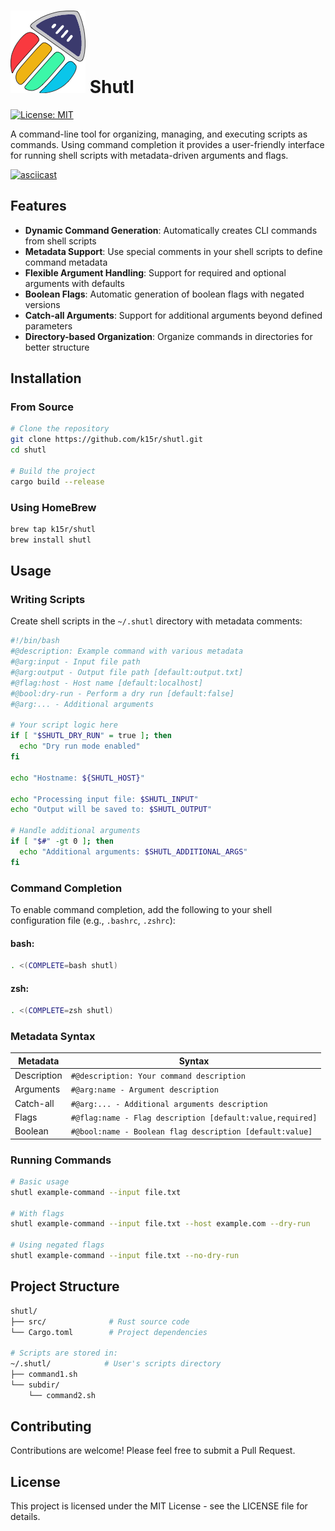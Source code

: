 # ![Shutl Logo](assets/logo-xs.png) Shutl

[![License: MIT](https://img.shields.io/badge/license-MIT-blue.svg)](https://opensource.org/licenses/MIT)

A command-line tool for organizing, managing, and executing scripts as commands. 
Using command completion it provides a user-friendly interface for running shell scripts with metadata-driven arguments and flags.

[![asciicast](https://asciinema.org/a/710656.svg)](https://asciinema.org/a/710656)

## Features

- **Dynamic Command Generation**: Automatically creates CLI commands from shell scripts
- **Metadata Support**: Use special comments in your shell scripts to define command metadata
- **Flexible Argument Handling**: Support for required and optional arguments with defaults
- **Boolean Flags**: Automatic generation of boolean flags with negated versions
- **Catch-all Arguments**: Support for additional arguments beyond defined parameters
- **Directory-based Organization**: Organize commands in directories for better structure

## Installation


### From Source

```bash
# Clone the repository
git clone https://github.com/k15r/shutl.git
cd shutl

# Build the project
cargo build --release
```

### Using HomeBrew

```bash
brew tap k15r/shutl
brew install shutl
```

## Usage

### Writing Scripts

Create shell scripts in the `~/.shutl` directory with metadata comments:

```bash
#!/bin/bash
#@description: Example command with various metadata
#@arg:input - Input file path
#@arg:output - Output file path [default:output.txt]
#@flag:host - Host name [default:localhost]
#@bool:dry-run - Perform a dry run [default:false]
#@arg:... - Additional arguments

# Your script logic here
if [ "$SHUTL_DRY_RUN" = true ]; then
  echo "Dry run mode enabled"
fi

echo "Hostname: ${SHUTL_HOST}"

echo "Processing input file: $SHUTL_INPUT"
echo "Output will be saved to: $SHUTL_OUTPUT"

# Handle additional arguments
if [ "$#" -gt 0 ]; then
  echo "Additional arguments: $SHUTL_ADDITIONAL_ARGS"
fi
```

### Command Completion
To enable command completion, add the following to your shell configuration file (e.g., `.bashrc`, `.zshrc`):

#### bash:
```bash
. <(COMPLETE=bash shutl)
```

#### zsh:
```bash
. <(COMPLETE=zsh shutl)
``` 

### Metadata Syntax

| **Metadata**  | **Syntax**                                                |
|---------------|-----------------------------------------------------------|
| Description   | `#@description: Your command description`                 |
| Arguments     | `#@arg:name - Argument description`                       |
| Catch-all     | `#@arg:... - Additional arguments description`            |
| Flags         | `#@flag:name - Flag description [default:value,required]` |
| Boolean       | `#@bool:name - Boolean flag description [default:value]`  |

### Running Commands

```bash
# Basic usage
shutl example-command --input file.txt

# With flags
shutl example-command --input file.txt --host example.com --dry-run

# Using negated flags
shutl example-command --input file.txt --no-dry-run
```

## Project Structure

```bash
shutl/
├── src/              # Rust source code
└── Cargo.toml        # Project dependencies

# Scripts are stored in:
~/.shutl/            # User's scripts directory
├── command1.sh
└── subdir/
    └── command2.sh
```

## Contributing

Contributions are welcome! Please feel free to submit a Pull Request.

## License

This project is licensed under the MIT License - see the LICENSE file for details. 
